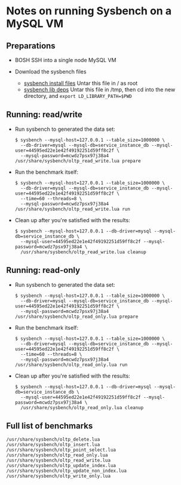 # Notes on running Sysbench on a MySQL VM

## Preparations

* BOSH SSH into a single node MySQL VM

* Download the sysbench files
  - [sysbench install files](https://hooli-roof.s3.amazonaws.com/sysbench/sysbench_files.tar.gz)
    Untar this file in / as root
  - [sysbench lib deps](https://hooli-roof.s3.amazonaws.com/sysbench/sysbench_libs.tar.gz)
    Untar this file in /tmp, then cd into the new directory, and `export LD_LIBRARY_PATH=$PWD`

## Running: read/write

* Run sysbench to generated the data set:
  ```
  $ sysbench --mysql-host=127.0.0.1 --table_size=1000000 \
    --db-driver=mysql --mysql-db=service_instance_db --mysql-user=44595ed22e1e42f49192251d59ff8c2f \
    --mysql-password=mcwdz7psx97j38a4 /usr/share/sysbench/oltp_read_write.lua prepare
  ```
* Run the benchmark itself:
  ```
  $ sysbench --mysql-host=127.0.0.1 --table_size=1000000 \
    --db-driver=mysql --mysql-db=service_instance_db --mysql-user=44595ed22e1e42f49192251d59ff8c2f \
    --time=60 --threads=8 \
    --mysql-password=mcwdz7psx97j38a4 /usr/share/sysbench/oltp_read_write.lua run
  ```

* Clean up after you're satisfied with the results:
  ```
  $ sysbench --mysql-host=127.0.0.1 --db-driver=mysql --mysql-db=service_instance_db \
    --mysql-user=44595ed22e1e42f49192251d59ff8c2f --mysql-password=mcwdz7psx97j38a4 \
    /usr/share/sysbench/oltp_read_write.lua cleanup
  ```

## Running: read-only

* Run sysbench to generated the data set:
  ```
  $ sysbench --mysql-host=127.0.0.1 --table_size=1000000 \
    --db-driver=mysql --mysql-db=service_instance_db --mysql-user=44595ed22e1e42f49192251d59ff8c2f \
    --mysql-password=mcwdz7psx97j38a4 /usr/share/sysbench/oltp_read_only.lua prepare
  ```
* Run the benchmark itself:
  ```
  $ sysbench --mysql-host=127.0.0.1 --table_size=1000000 \
    --db-driver=mysql --mysql-db=service_instance_db --mysql-user=44595ed22e1e42f49192251d59ff8c2f \
    --time=60 --threads=8 \
    --mysql-password=mcwdz7psx97j38a4 /usr/share/sysbench/oltp_read_only.lua run
  ```

* Clean up after you're satisfied with the results:
  ```
  $ sysbench --mysql-host=127.0.0.1 --db-driver=mysql --mysql-db=service_instance_db \
    --mysql-user=44595ed22e1e42f49192251d59ff8c2f --mysql-password=mcwdz7psx97j38a4 \
    /usr/share/sysbench/oltp_read_only.lua cleanup
  ```

## Full list of benchmarks

```
/usr/share/sysbench/oltp_delete.lua
/usr/share/sysbench/oltp_insert.lua
/usr/share/sysbench/oltp_point_select.lua
/usr/share/sysbench/oltp_read_only.lua
/usr/share/sysbench/oltp_read_write.lua
/usr/share/sysbench/oltp_update_index.lua
/usr/share/sysbench/oltp_update_non_index.lua
/usr/share/sysbench/oltp_write_only.lua
```

